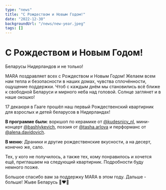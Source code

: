 ```yaml
---
type: "news"
title: "С Рождеством и Новым Годом!"
date: "2022-12-30"
backgroundUrl: "/news/new-year.jpeg"
tags: []
---
```


# С Рождеством и Новым Годом!

Беларусы Нидерландов и не только!

MARA поздравляет всех с Рождеством и Новым Годом! Желаем всем нам тепла и безопасности в наших домах,
чувства сплочённости, ощущение поддержки. Чтоб с каждым днём мы становились всё ближе к свободной Беларуси
и мирного неба над головой. Солнце заглянет и в наше окошко!

17 декаюря в Гааге прошёл наш первый Рождественский квартирник для взрослых и детей беларусов в Нидерландах!

**В программе были**: воркшоп по керамике от [@kudesnicy_nl](https://www.instagram.com/kudesnicy_nl/),
мини-концерт [@bashlykevich](https://www.instagram.com/bashlykevich/), 
поэзия от [@tasha.arlova](https://www.instagram.com/tasha.arlova/) и перформанс от
[@alena.davidovich](https://www.instagram.com/alena.davidovich/).

**В меню**: Драники и другие рождественские вкусности, а на десерт, конечно же, сало.

Тех, у кого не получилось, а также тех, кому понравилось и хочется ещё, приглашаем на следующий квартирник.
Подробности буду немного позже.

Большое спасибо вам за поддержку MARA в этом году. Дальше - больше! Жыве Беларусь 🤍❤️🤍
